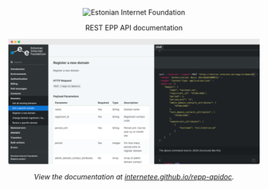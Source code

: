 <p align="center">
  <img src="https://user-images.githubusercontent.com/7734747/96883422-1298a200-1489-11eb-8598-bdb84486c11c.png" alt="Estonian Internet Foundation" width="226">
</p>

<p align="center">REST EPP API documentation</p>

<p align="center"><img src="static/showcase.png" width=700 alt="Screenshot of REPP API documentation" ></p>

<p align="center"><em>View the documentation at <a href="https://internetee.github.io/repp-apidoc">internetee.github.io/repp-apidoc</a>.</em></p>

